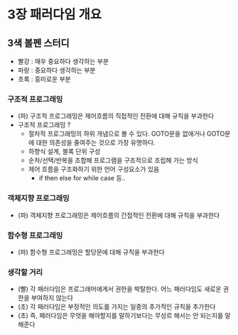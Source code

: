 # 3장 패러다임 개요

## 3색 볼펜 스터디
- 빨강 : 매우 중요하다 생각하는 부분
- 파랑 : 중요하다 생각하는 부분
- 초록 : 흥미로운 부분

### 구조적 프로그래밍
- (파) 구조적 프로그래밍은 제어흐름의 직접적인 전환에 대해 규칙을 부과한다
- 구조적 프로그래밍 ?
  - 절차적 프로그래밍의 하위 개념으로 볼 수 있다. GOTO문을 없애거나 GOTO문에 대한 의존성을 줄여주는 것으로 가장 유명하다.
  - 하향식 설계, 블록 단위 구성
  - 순차/선택/반복을 조합해 프로그램을 구조적으로 조립해 가는 방식
  - 제어 흐름을 구조화하기 위한 언어 구성요소가 있음
    - if then else for while case 등..

### 객체지향 프로그래밍
- (파) 객체지향 프로그래밍은 제어흐름의 간접적인 전환에 대해 규칙을 부과한다

### 함수형 프로그래밍
- (파) 함수형 프로그래밍은 할당문에 대해 규칙을 부과한다

### 생각할 거리
- (빨) 각 패러다임은 프로그래머에게서 권한을 박탈한다. 어느 패러다임도 새로운 권한을 부여하지 않는다
- (초) 각 패러다임은 부정적인 의도를 가지는 일종의 추가적인 규칙을 추가한다
- (초) 즉, 패러다임은 무엇을 해야할지를 말하기보다는 무성르 해서는 안 되는지를 말해준다